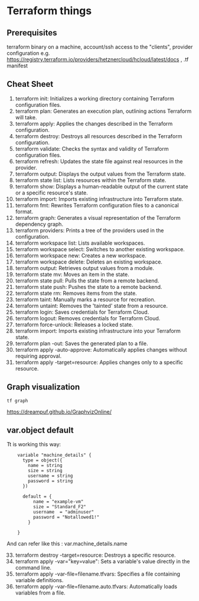 # Terraform things

## Prerequisites

terraform binary on a machine, account/ssh access to the "clients",
provider configuration e.g. https://registry.terraform.io/providers/hetznercloud/hcloud/latest/docs , .tf manifest 


## Cheat Sheet

1. terraform init: Initializes a working directory containing Terraform configuration files.
2. terraform plan: Generates an execution plan, outlining actions Terraform will take.
3. terraform apply: Applies the changes described in the Terraform configuration.
4. terraform destroy: Destroys all resources described in the Terraform configuration.
5. terraform validate: Checks the syntax and validity of Terraform configuration files.
6. terraform refresh: Updates the state file against real resources in the provider.
7. terraform output: Displays the output values from the Terraform state.
8. terraform state list: Lists resources within the Terraform state.
9. terraform show: Displays a human-readable output of the current state or a specific resource's state.
10. terraform import: Imports existing infrastructure into Terraform state.
11. terraform fmt: Rewrites Terraform configuration files to a canonical format.
12. terraform graph: Generates a visual representation of the Terraform dependency graph.
13. terraform providers: Prints a tree of the providers used in the configuration.
14. terraform workspace list: Lists available workspaces.
15. terraform workspace select: Switches to another existing workspace.
16. terraform workspace new: Creates a new workspace.
17. terraform workspace delete: Deletes an existing workspace.
18. terraform output: Retrieves output values from a module.
19. terraform state mv: Moves an item in the state.
20. terraform state pull: Pulls the state from a remote backend.
21. terraform state push: Pushes the state to a remote backend.
22. terraform state rm: Removes items from the state.
23. terraform taint: Manually marks a resource for recreation.
24. terraform untaint: Removes the 'tainted' state from a resource.
25. terraform login: Saves credentials for Terraform Cloud.
26. terraform logout: Removes credentials for Terraform Cloud.
27. terraform force-unlock: Releases a locked state.
28. terraform import: Imports existing infrastructure into your Terraform state.
29. terraform plan -out: Saves the generated plan to a file.
30. terraform apply -auto-approve: Automatically applies changes without requiring approval.
31. terraform apply -target=resource: Applies changes only to a specific resource.


## Graph visualization

    tf graph

https://dreampuf.github.io/GraphvizOnline/


## var.object default

Tt is working this way:

        variable "machine_details" {
          type = object({
            name = string
            size = string
            username = string
            password = string
          })
        
          default = {
              name = "example-vm"
              size = "Standard_F2"
              username  = "adminuser"
              password = "Notallowed1!"
            }
          
        }

And can refer like this : var.machine_details.name

33. terraform destroy -target=resource: Destroys a specific resource.
34. terraform apply -var="key=value": Sets a variable's value directly in the command line.
35. terraform apply -var-file=filename.tfvars: Specifies a file containing variable definitions.
36. terraform apply -var-file=filename.auto.tfvars: Automatically loads variables from a file.

